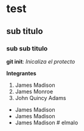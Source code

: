 # test
## sub titulo
###  sub sub titulo


**git init**: *Inicaliza el protecto*

**Integrantes**
1. James Madison
2. James Monroe
3. John Quincy Adams

* James Madison
* James Madison
* James Madison
#   e l m a l o  
 